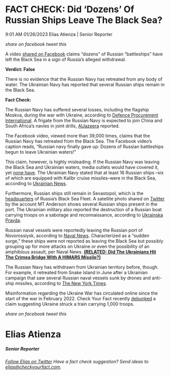 FACT CHECK: Did ‘Dozens’ Of Russian Ships Leave The Black Sea?
==============================================================

9:01 AM 01/26/2023 Elias Atienza | Senior Reporter

_share on facebook_ _tweet this_

 

A video [shared on Facebook](https://www.facebook.com/101614936135418/videos/vb.101614936135418/706809311110958/?type=2&theater) claims “dozens” of Russian “battleships” have left the Black Sea in a sign of Russia’s alleged withdrawal.  

**Verdict: False**

 

There is no evidence that the Russian Navy has retreated from any body of water. The Ukrainian Navy has reported that several Russian ships remain in the Black Sea.

**Fact Check:**

The Russian Navy has suffered several losses, including the flagship Moskva, during the war with Ukraine, according to [Defence Procurement International](https://www.defenceprocurementinternational.com/features/sea/russias-new-naval-doctrine-outlines-ambitious-plans-for-improving-sea-access). A frigate from the Russian Navy is expected to join China and South Africa’s navies in joint drills, [AlJazeera](https://www.aljazeera.com/news/2023/1/23/russian-warship-to-join-drills-with-china-south-africa) reported.

 

The Facebook video, viewed more than 39,000 times, claims that the Russian Navy has retreated from the Black Sea. The Facebook video’s caption reads, “Russian navy finally gave up: Dozens of Russian battleships begun to leave Ukrainian waters!”

This claim, however, is highly misleading. If the Russian Navy was leaving the Black Sea and Ukrainian waters, media outlets would have covered it, yet [none have](https://www.google.com/search?q=russian+ships+retreat+from+ukrainian+waters&source=lnms&tbm=nws&sa=X&ved=2ahUKEwix25_Mh978AhXAFFkFHXfSAPIQ_AUoAXoECAEQAw&biw=1440&bih=821&dpr=2). The Ukrainian Navy stated that at least 16 Russian ships –six of which are equipped with Kalibr cruise missiles–were in the Black Sea, according to [Ukrainian News](https://ukranews.com/en/news/909303-russian-occupiers-take-16-ships-6-kalibr-carriers-inclusive-to-black-sea).

Furthermore, Russian ships still remain in Sevastopol, which is the [headquarters](https://www.cnbc.com/2022/08/21/drone-hits-russias-black-sea-fleet-headquarters-in-crimea.html) of Russia’s Black Sea Fleet. A satellite photo shared on [Twitter](https://twitter.com/MT_Anderson/status/1616864103674556416) by the account MT Anderson shows several Russian ships present in the port. The Ukrainian military also reported the destruction of a Russian boat carrying troops on a sabotage and reconnaissance, according to [Ukrainska Pravda](https://www.pravda.com.ua/eng/news/2023/01/23/7386101/).

 

Russian naval vessels were reportedly leaving the Russian port of Novorossiysk, according to [Naval News](https://www.navalnews.com/naval-news/2023/01/sudden-surge-in-russian-navy-ships-and-submarines-in-black-sea/). Characterized as a “sudden surge,” these ships were not reported as leaving the Black Sea but possibly grouping up for more attacks on Ukraine or even the possibility of an amphibious assault, per Naval News. **[(RELATED: Did The Ukrainians Hit The Crimea Bridge With A HIMARS Missile?)](https://checkyourfact.com/2022/10/21/fact-check-ukrainians-bridge-missile/)**

The Russian Navy has withdrawn from Ukrainian territory before, though. For example, it retreated from Snake Island in June after a Ukrainian campaign that saw several Russian naval vessels sunk by drones and anti-ship missiles, according to [The New York Times](https://www.nytimes.com/2022/06/30/world/europe/ukraine-russia-snake-island.html).

Misinformation regarding the Ukraine War has circulated online since the start of the war in February 2022. Check Your Fact recently [debunked](https://checkyourfact.com/2023/01/19/fact-check-ukraine-train-russian-troops/) a claim suggesting Ukraine struck a train carrying 1,000 troops.

_share on facebook_ _tweet this_

Elias Atienza
=============

##### Senior Reporter

_[Follow Elias on Twitter](https://twitter.com/AtienzaElias)_ _Have a fact check suggestion? Send ideas to [elias@checkyourfact.com](elias@checkyourfact.com)._